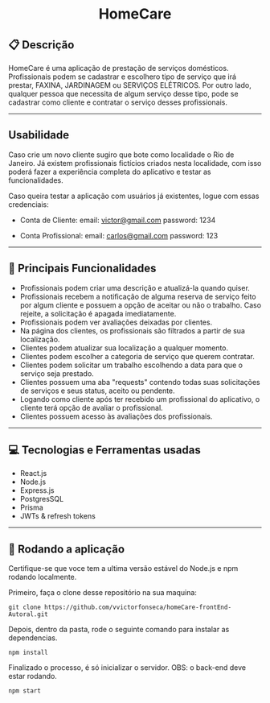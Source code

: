 # <p align = "center"> HomeCare </p>

##  :clipboard: Descrição

HomeCare é uma aplicação de prestação de serviços domésticos. Profissionais podem se cadastrar e escolhero tipo de serviço que irá prestar, FAXINA, JARDINAGEM ou SERVIÇOS ELÉTRICOS. Por outro lado, qualquer pessoa que necessita de algum serviço desse tipo, pode se cadastrar como cliente e contratar o serviço desses profissionais.

***
## Usabilidade

Caso crie um novo cliente sugiro que bote como localidade o Rio de Janeiro. Já existem profissionais fictícios criados nesta localidade, com isso poderá fazer a experiência completa do aplicativo e testar as funcionalidades.

Caso queira testar a aplicação com usuários já existentes, logue com essas credenciais:
- Conta de Cliente:
email: victor@gmail.com
password: 1234

- Conta Profissional:
email: carlos@gmail.com
password: 123

***
##  :hammer: Principais Funcionalidades

- Profissionais podem criar uma descrição e atualizá-la quando quiser.
- Profissionais recebem a notificação de alguma reserva de serviço feito por algum cliente e possuem a opção de aceitar ou não o trabalho. Caso rejeite, a solicitação é apagada imediatamente.
- Profissionais podem ver avaliações deixadas por clientes.
- Na página dos clientes, os profissionais são filtrados a partir de sua localização.
- Clientes podem atualizar sua localização a qualquer momento.
- Clientes podem escolher a categoria de serviço que querem contratar.
- Clientes podem solicitar um trabalho escolhendo a data para que o serviço seja prestado.
- Clientes possuem uma aba "requests" contendo todas suas solicitações de serviços e seus status, aceito ou pendente.
- Logando como cliente após ter recebido um profissional do aplicativo, o cliente terá opção de avaliar o profissional.
- Clientes possuem acesso às avaliações dos profissionais.
***

## :computer:	 Tecnologias e Ferramentas usadas

- React.js
- Node.js
- Express.js
- PostgresSQL
- Prisma
- JWTs & refresh tokens

***
## 🏁 Rodando a aplicação

Certifique-se que voce tem a ultima versão estável do Node.js e npm rodando localmente.

Primeiro, faça o clone desse repositório na sua maquina:

```
git clone https://github.com/vvictorfonseca/homeCare-frontEnd-Autoral.git
```

Depois, dentro da pasta, rode o seguinte comando para instalar as dependencias.

```
npm install
```

Finalizado o processo, é só inicializar o servidor. OBS: o back-end deve estar rodando.
```
npm start
```
